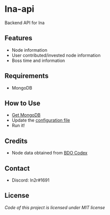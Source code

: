 # Ina-api
Backend API for Ina

## Features
* Node information
* User contributed/invested node information
* Boss time and information

## Requirements
* MongoDB

## How to Use
* [Get MongoDB](https://docs.mongodb.com/manual/tutorial/getting-started/)
* Update the [configuration file](https://github.com/ln2r/ina-api/blob/master/.env.example)
* Run it! 

## Credits
* Node data obtained from [BDO Codex](https://bdocodex.com/)

## Contact
* Discord: ln2r#1691

## License
*Code of this project is licensed under MIT license*
